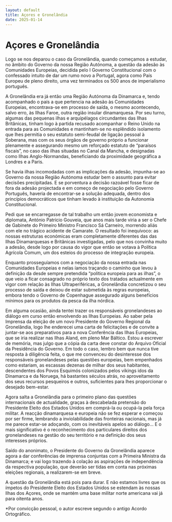 ```yaml
---
layout: default
title: Açores e Gronelândia
date: 2025-01-14
---
```

# Açores e Gronelândia

Logo se nos deparou o caso da Gronelândia, quando começamos a estudar, no âmbito do Governo da nossa Região Autónoma, a questão da adesão às Comunidades Europeias, decidida pelo I Governo Constitucional com o confessado intuito de dar um rumo novo a Portugal, agora como País Europeu de pleno direito, uma vez terminados os 500 anos de imperialismo português.

A Gronelândia era já então uma Região Autónoma da Dinamarca e, tendo acompanhado o país a que pertencia na adesão às Comunidades Europeias, encontrava-se em processo de saída, o mesmo acontecendo, salvo erro, às Ilhas Faroe, outra região insular dinamarquesa. Por seu turno, algumas das pequenas ilhas e arquipélagos circundantes das Ilhas Britânicas, tinham logo à partida recusado acompanhar o Reino Unido na entrada para as Comunidades e mantinham-se no esplêndido isolamento que lhes permitia o seu estatuto semi-feudal de ligação pessoal à Soberana, mas com os seus órgãos de governo próprio a funcionar plenamente e assegurando mesmo um reforçado estatuto de “paraísos fiscais”, no caso das ilhas situadas no Canal da Mancha, e designadas como Ilhas Anglo-Normandas, beneficiando da proximidade geográfica a Londres e a Paris.

Se havia ilhas incomodadas com as implicações da adesão, impunha-se ao Governo da nossa Região Autónoma estudar bem o assunto para evitar decisões precipitadas. E se porventura a decisão razoável fosse ficar de fora da adesão projectada e em começo de negociação pelo Governo Português, haveria de encontrar-se a solução adequada, dentro dos princípios democráticos que tinham levado à instituição da Autonomia Constitucional.

Pedi que se encarregasse de tal trabalho um então jovem economista e diplomata, António Patrício Gouveia, que anos mais tarde viria a ser o Chefe de Gabinete do Primeiro Ministro Francisco Sá Carneiro, morrendo aliás com ele no trágico acidente de Camarate. O resultado foi inequívoco: as nossas estruturas económicas eram completamente diferentes das das Ilhas Dinamarquesas e Britânicas investigadas, pelo que nos convinha muito a adesão, desde logo por causa do vigor que então se votava à Política Agrícola Comum, um dos esteios do processo de integração europeia.

Enquanto prosseguíamos com a negociação da nossa entrada nas Comunidades Europeias e nelas íamos traçando o caminho que levou à definição da desde sempre pretendida “política europeia para as ilhas”, o que veio a ficar consagrado no próprio texto dos tratados actualmente em vigor com relação às Ilhas Ultraperiféricas, a Gronelândia concretizou o seu processo de saída e deixou de estar submetida às regras europeias, embora tendo o Governo de Copenhague assegurado alguns benefícios mínimos para os produtos da pesca da ilha nórdica.

Em alguma ocasião, ainda tentei trazer os responsáveis gronelandeses ao diálogo em curso então envolvendo as Ilhas Europeias. Ao saber pela Imprensa da eleição de um novo Presidente do Governo Regional da Gronelândia, logo lhe enderecei uma carta de felicitações e de convite a juntar-se aos preparativos para a nova Conferência das Ilhas Europeias, que se iria realizar nas Ilhas Aland, em pleno Mar Báltico. Estou a escrever de memória, mas julgo que a cópia da carta deve constar do Arquivo Oficial da Presidência do Governo. Em todo o caso, lembro bem que nunca tive resposta à diligência feita, o que me convenceu do desinteresse dos responsáveis gronelandeses pelas questões europeias, bem empenhados como estariam, as escassas dezenas de milhar dos seus habitantes, descendentes dos Povos Esquimós colonizados pelos vikings idos da Dinamarca e da Noruega, há bastantes séculos atrás, no aproveitamento dos seus recursos pesqueiros e outros, suficientes para lhes proporcionar o desejado bem-estar.

Agora salta a Gronelândia para o primeiro plano das questões internacionais de actualidade, graças à descabelada pretensão do Presidente Eleito dos Estados Unidos em comprá-la ou ocupá-la pela força militar. A reacção dinamarquesa e europeia não se fez esperar e começou por ser firme, lembrando a inviolabilidade das fronteiras nacionais, mas já me parece estar-se adoçando, com os inevitáveis apelos ao diálogo... E o mais significativo é o reconhecimento dos particulares direitos dos gronelandeses na gestão do seu território e na definição dos seus interesses próprios.

Saído do anonimato, o Presidente do Governo da Gronelândia aparece agora a dar conferências de imprensa conjuntas com a Primeira Ministra da Dinamarca; e vai logo trazendo à colação as aspirações de independência da respectiva população, que deverão ser tidas em conta nas próximas eleições regionais, a realizarem-se em breve.

A questão da Gronelândia está pois para durar. E não estamos livres que os ímpetos do Presidente Eleito dos Estados Unidos se estendam às nossas Ilhas dos Açores, onde se mantém uma base militar norte americana vai já para oitenta anos.


*Por convicção pessoal, o autor escreve segundo o antigo  Acordo Ortográfico.